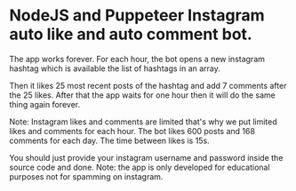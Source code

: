 # NodeJS and Puppeteer Instagram auto like and auto comment bot.

The app works forever. For each hour, the bot opens a new instagram hashtag which is available the list of hashtags in an array.

Then it likes 25 most recent posts of the hashtag and add 7 comments after the 25 likes. After that the app waits for one hour then it will do the same thing again forever.

Note: Instagram likes and comments are limited that's why we put limited likes and comments for each hour.
The bot likes 600 posts and 168 comments for each day.
The time between likes is 15s.

You should just provide your instagram username and password inside the source code and done.
Note: the app is only developed for educational purposes not for spamming on instagram.
